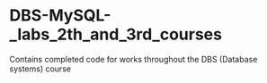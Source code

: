 # DBS-MySQL-_labs_2th_and_3rd_courses
Contains completed code for works throughout the DBS (Database systems) course
